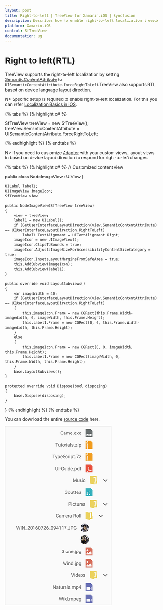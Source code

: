 ```yaml
---
layout: post
title: Right-to-left | TreeView for Xamarin.iOS | Syncfusion
description: Describes how to enable right-to-left localization treeview.
platform: Xamarin.iOS
control: SfTreeView
documentation: ug
---
```


# Right to left(RTL)

TreeView supports the right-to-left localization by setting [SemanticContentAttribute](https://developer.xamarin.com/api/property/UIKit.UIView.SemanticContentAttribute/) to `UISemanticContentAttribute.ForceRightToLeft`.TreeView also supports RTL based on device language layout direction.

N> Specific setup is required to enable right-to-left localization. For this you can refer [Localization Basics in iOS](https://docs.microsoft.com/xamarin/ios/app-fundamentals/localization/#localization-basics-in-ios).

{% tabs %}
{% highlight c# %}

SfTreeView treeView = new SfTreeView();
treeView.SemanticContentAttribute = UISemanticContentAttribute.ForceRightToLeft;

{% endhighlight %}
{% endtabs %}

N> If you need to customize [Adapter](https://help.syncfusion.com/cr/cref_files/xamarin-ios/Syncfusion.SfTreeView.iOS~Syncfusion.iOS.TreeView.SfTreeView~Adapter.html) with your custom views, layout views in based on device layout direction to respond for right-to-left changes.

{% tabs %}
{% highlight c# %}
// Customized content view

public class NodeImageView : UIView
{

    UILabel label1;
    UIImageView imageIcon;
    SfTreeView view
    
    public NodeImageView(SfTreeView treeView)
    {
        view = treeView;
        label1 = new UILabel();
        if (GetUserInterfaceLayoutDirection(view.SemanticContentAttribute) == UIUserInterfaceLayoutDirection.RightToLeft)
            label1.TextAlignment = UITextAlignment.Right;
        imageIcon = new UIImageView();
        imageIcon.ClipsToBounds = true;
        imageIcon.AdjustsImageSizeForAccessibilityContentSizeCategory = true;
        imageIcon.InsetsLayoutMarginsFromSafeArea = true;
        this.AddSubview(imageIcon);
        this.AddSubview(label1);
    }

    public override void LayoutSubviews()
    {
        var imageWidth = 40;
        if (GetUserInterfaceLayoutDirection(view.SemanticContentAttribute) == UIUserInterfaceLayoutDirection.RightToLeft)
        {
            this.imageIcon.Frame = new CGRect(this.Frame.Width- imageWidth, 0, imageWidth, this.Frame.Height);
            this.label1.Frame = new CGRect(0, 0, this.Frame.Width- imageWidth, this.Frame.Height);
        }
        else
        {
            this.imageIcon.Frame = new CGRect(0, 0, imageWidth, this.Frame.Height);
            this.label1.Frame = new CGRect(imageWidth, 0, this.Frame.Width, this.Frame.Height);
        }
        base.LayoutSubviews();
    }

    protected override void Dispose(bool disposing)
    {
        base.Dispose(disposing);
    }
}
{% endhighlight %}
{% endtabs %}

You can download the entire [source code](https://github.com/SyncfusionExamples/treeview-xamarin-right-to-left) here.

![Xamarin iOS TreeView with right-to-left](Images/Right-To-Left-Xamarin-iOS-TreeView.png)